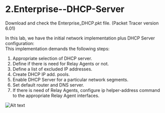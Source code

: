 # 2.Enterprise--DHCP-Server

Download and check the Enterprise_DHCP.pkt file. (Packet Tracer version 6.01)<br/>

In this lab, we have the initial network implementation plus DHCP Server configuration:<br/>
This implementation demands the following steps:<br/>

1. Appropriate selection of DHCP server.<br/>
2. Define if there is need for Relay Agents or not. <br/>
3. Define a list of excluded IP addresses.
4. Create DHCP IP add. pools.
5. Enable DHCP Server for a particular network segments.
6. Set default router and DNS server.
7. If there is need of Relay Agents, configure ip helper-address command 
to the appropriate Relay Agent interfaces. 

![Alt text](https://github.com/paulzir/Cisco_Labs/blob/master/2.Enterprise%2BDHCP%20Server/Small%20Enterprice_DHCP.JPG)
